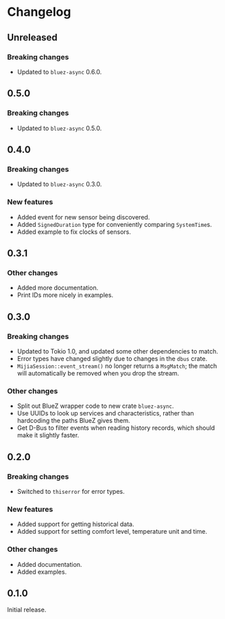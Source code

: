 # Changelog

## Unreleased

### Breaking changes

- Updated to `bluez-async` 0.6.0.

## 0.5.0

### Breaking changes

- Updated to `bluez-async` 0.5.0.

## 0.4.0

### Breaking changes

- Updated to `bluez-async` 0.3.0.

### New features

- Added event for new sensor being discovered.
- Added `SignedDuration` type for conveniently comparing `SystemTime`s.
- Added example to fix clocks of sensors.

## 0.3.1

### Other changes

- Added more documentation.
- Print IDs more nicely in examples.

## 0.3.0

### Breaking changes

- Updated to Tokio 1.0, and updated some other dependencies to match.
- Error types have changed slightly due to changes in the `dbus` crate.
- `MijiaSession::event_stream()` no longer returns a `MsgMatch`; the match will automatically be
  removed when you drop the stream.

### Other changes

- Split out BlueZ wrapper code to new crate `bluez-async`.
- Use UUIDs to look up services and characteristics, rather than hardcoding the paths BlueZ gives them.
- Get D-Bus to filter events when reading history records, which should make it slightly faster.

## 0.2.0

### Breaking changes

- Switched to `thiserror` for error types.

### New features

- Added support for getting historical data.
- Added support for setting comfort level, temperature unit and time.

### Other changes

- Added documentation.
- Added examples.

## 0.1.0

Initial release.

